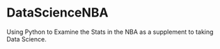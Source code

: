 # DataScienceNBA
Using Python to Examine the Stats in the NBA as a supplement to taking Data Science.
